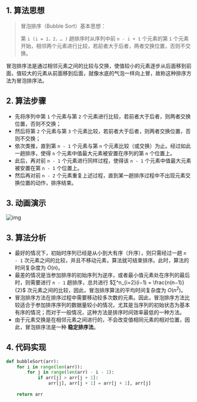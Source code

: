 ## 1. 算法思想

> 冒泡排序（Bubble Sort）基本思想：
>
> 第 `i (i = 1，2，… )` 趟排序时从序列中前 `n - i + 1` 个元素的第 `1` 个元素开始，相邻两个元素进行比较，若前者大于后者，两者交换位置，否则不交换。

冒泡排序法是通过相邻元素之间的比较与交换，使值较小的元素逐步从后面移到前面，值较大的元素从前面移到后面，就像水底的气泡一样向上冒，故称这种排序方法为冒泡排序法。

## 2. 算法步骤

- 先将序列中第 `1` 个元素与第 `2` 个元素进行比较，若前者大于后者，则两者交换位置，否则不交换；
- 然后将第 `2` 个元素与第 `3` 个元素比较，若前者大于后者，则两者交换位置，否则不交换；
- 依次类推，直到第 `n - 1` 个元素与第 `n` 个元素比较（或交换）为止。经过如此一趟排序，使得 `n` 个元素中值最大元素被安置在序列的第 `n` 个位置上。
- 此后，再对前 `n - 1` 个元素进行同样过程，使得该 `n - 1` 个元素中值最大元素被安置在第 `n - 1` 个位置上。
- 然后再对前 `n - 2` 个元素重复上述过程，直到某一趟排序过程中不出现元素交换位置的动作，排序结束。

## 3. 动画演示

![img](https://www.runoob.com/wp-content/uploads/2019/03/bubbleSort.gif)

## 3. 算法分析

- 最好的情况下，初始时序列已经是从小到大有序（升序），则只需经过一趟 `n - 1` 次元素之间的比较，并且不移动元素，算法就可结束排序。此时，算法的时间复杂度为 $O(n)$。
- 最差的情况是当参加排序的初始序列为逆序，或者最小值元素处在序列的最后时，则需要进行 `n - 1` 趟排序，总共进行 $∑^n_{i=2}(i−1) = \frac{n(n−1)}{2}$ 次元素之间的比较，因此，冒泡排序算法的平均时间复杂度为 $O(n^2)$。
- 冒泡排序方法在排序过程中需要移动较多次数的元素。因此，冒泡排序方法比较适合于参加排序序列的数据量较小的情况，尤其是当序列的初始状态为基本有序的情况；而对于一般情况，这种方法是排序时间效率最低的一种方法。
- 由于元素交换是在相邻元素之间进行的，不会改变值相同元素的相对位置，因此，冒泡排序法是一种 **稳定排序法**。

## 4. 代码实现

```Python
def bubbleSort(arr):
    for i in range(len(arr)):
        for j in range(len(arr) - i - 1):
            if arr[j] > arr[j + 1]:
            	arr[j], arr[j + 1] = arr[j + 1], arr[j]
                
    return arr
```



